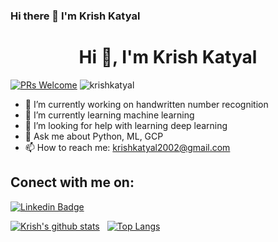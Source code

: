 ### Hi there 👋 I'm Krish Katyal
<h1 align="center">Hi 👋, I'm Krish Katyal</h1>

[![PRs Welcome](https://img.shields.io/badge/PRs-welcome-brightgreen.svg?style=flat&logo=github)](https://github.com/krishkatyal)
<img src="https://komarev.com/ghpvc/?username=krishkatyal&label=Profile%20views&color=0e75b6&style=flat" alt="krishkatyal" />

- 🔭 I’m currently working on handwritten number recognition
- 🌱 I’m currently learning machine learning
- 🤔 I’m looking for help with learning deep learning
- 💬 Ask me about Python, ML, GCP
- 📫 How to reach me: krishkatyal2002@gmail.com


## Conect with me on:
[![Linkedin Badge](https://img.shields.io/badge/-KrishKatyal-blue?style=flat-square&logo=Linkedin&logoColor=white&link=https://www.linkedin.com/in/krish-katyal-b689a3181)](https://www.linkedin.com/in/krish-katyal-b689a3181)

[![Krish's github stats](https://github-readme-stats.vercel.app/api?username=krishkatyal)](https://github.com/krishkatyal/github-readme-stats)
&nbsp;
[![Top Langs](https://github-readme-stats.vercel.app/api/top-langs/?username=krishkatyal)](https://github.com/krishkatyal/github-readme-stats)
